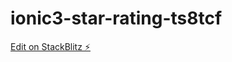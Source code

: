 # ionic3-star-rating-ts8tcf

[Edit on StackBlitz ⚡️](https://stackblitz.com/edit/ionic3-star-rating-ts8tcf)